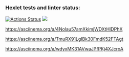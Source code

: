 ### Hexlet tests and linter status:
[![Actions Status](https://github.com/vvikv/python-project-49/workflows/hexlet-check/badge.svg)](https://github.com/vvikv/python-project-49/actions)
<a href="https://codeclimate.com/github/vvikv/python-project-49/maintainability"><img src="https://api.codeclimate.com/v1/badges/18d8c77916d54bcf736d/maintainability" /></a>

https://asciinema.org/a/4Nolau57amXkimjWDXtHIDPhX

https://asciinema.org/a/TmuRX91LgIBk30FmdK52FTAgt

https://asciinema.org/a/wdyxMK31AVwaJPfPKj4XJcroA